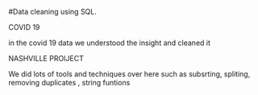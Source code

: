 #Data cleaning using SQL. 

COVID 19

in the covid 19 data we understood the insight and cleaned it

NASHVILLE PROIJECT

We did lots of tools and techniques  over here such as 
subsrting,
spliting,
removing duplicates ,
string funtions
